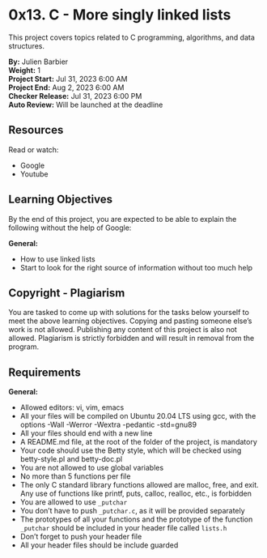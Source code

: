 # 0x13. C - More singly linked lists

This project covers topics related to C programming, algorithms, and data structures.

**By:** Julien Barbier  
**Weight:** 1  
**Project Start:** Jul 31, 2023 6:00 AM  
**Project End:** Aug 2, 2023 6:00 AM  
**Checker Release:** Jul 31, 2023 6:00 PM  
**Auto Review:** Will be launched at the deadline

## Resources
Read or watch:
- Google
- Youtube

## Learning Objectives
By the end of this project, you are expected to be able to explain the following without the help of Google:

**General:**
- How to use linked lists
- Start to look for the right source of information without too much help

## Copyright - Plagiarism
You are tasked to come up with solutions for the tasks below yourself to meet the above learning objectives. Copying and pasting someone else’s work is not allowed. Publishing any content of this project is also not allowed. Plagiarism is strictly forbidden and will result in removal from the program.

## Requirements
**General:**
- Allowed editors: vi, vim, emacs
- All your files will be compiled on Ubuntu 20.04 LTS using gcc, with the options -Wall -Werror -Wextra -pedantic -std=gnu89
- All your files should end with a new line
- A README.md file, at the root of the folder of the project, is mandatory
- Your code should use the Betty style, which will be checked using betty-style.pl and betty-doc.pl
- You are not allowed to use global variables
- No more than 5 functions per file
- The only C standard library functions allowed are malloc, free, and exit. Any use of functions like printf, puts, calloc, realloc, etc., is forbidden
- You are allowed to use `_putchar`
- You don’t have to push `_putchar.c`, as it will be provided separately
- The prototypes of all your functions and the prototype of the function `_putchar` should be included in your header file called `lists.h`
- Don’t forget to push your header file
- All your header files should be include guarded

